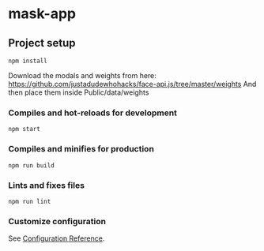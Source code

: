 # mask-app

## Project setup
```
npm install
```
Download the modals and weights from here: https://github.com/justadudewhohacks/face-api.js/tree/master/weights
And then place them inside Public/data/weights

### Compiles and hot-reloads for development
```
npm start
```

### Compiles and minifies for production
```
npm run build
```

### Lints and fixes files
```
npm run lint
```

### Customize configuration
See [Configuration Reference](https://cli.vuejs.org/config/).
